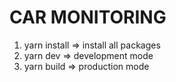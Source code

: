 # CAR MONITORING

1. yarn install => install all packages
2. yarn dev => development mode
3. yarn build => production mode
